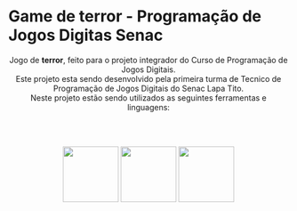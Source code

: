 # Game de terror - Programação de Jogos Digitas Senac

<div align="center">
<p>
  Jogo de <strong>terror</strong>, feito para o projeto integrador do Curso de Programação de Jogos Digitais.<br>
  Este projeto esta sendo desenvolvido pela primeira turma de Tecnico de Programação de Jogos Digitais do Senac Lapa Tito.<br>
  Neste projeto estão sendo utilizados as seguintes ferramentas e linguagens:<br>
</p>
  
<br><br>
  
<img src="https://cdn.jsdelivr.net/gh/devicons/devicon/icons/unity/unity-original.svg" width="100px" />
<img src="https://cdn.jsdelivr.net/gh/devicons/devicon/icons/blender/blender-original.svg" width="100px" />
<img src="https://cdn.jsdelivr.net/gh/devicons/devicon/icons/csharp/csharp-plain.svg" width="100px" />       

</div> 

